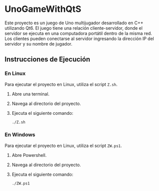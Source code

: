 # UnoGameWithQtS

Este proyecto es un juego de Uno multijugador desarrollado en C++ utilizando Qt6. El juego tiene una relación cliente-servidor, donde el servidor se ejecuta en una computadora portátil dentro de la misma red. Los clientes pueden conectarse al servidor ingresando la dirección IP del servidor y su nombre de jugador.

## Instrucciones de Ejecución

### En Linux

Para ejecutar el proyecto en Linux, utiliza el script `Z.sh`.

1. Abre una terminal.
2. Navega al directorio del proyecto.
3. Ejecuta el siguiente comando:

   ```sh
   ./Z.sh
### En Windows

Para ejecutar el proyecto en Linux, utiliza el script `ZW.ps1`.

1. Abre Powershell.
2. Navega al directorio del proyecto.
3. Ejecuta el siguiente comando:

   ```sh
   ./ZW.ps1
   
